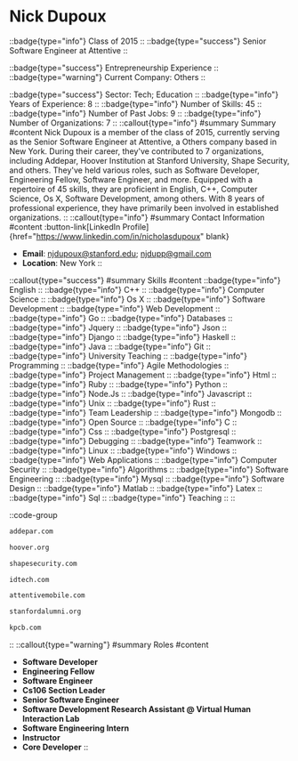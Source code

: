 # Nick Dupoux
::badge{type="info"}
Class of 2015
::
::badge{type="success"}
Senior Software Engineer at Attentive
::

::badge{type="success"}
Entrepreneurship Experience
::
::badge{type="warning"}
Current Company: Others
::

::badge{type="success"}
Sector: Tech; Education
::
::badge{type="info"}
Years of Experience: 8
::
::badge{type="info"}
Number of Skills: 45
::
::badge{type="info"}
Number of Past Jobs: 9
::
::badge{type="info"}
Number of Organizations: 7
::
::callout{type="info"}
#summary
Summary
#content
Nick Dupoux is a member of the class of 2015, currently serving as the Senior Software Engineer at Attentive, a Others company based in New York. During their career, they've contributed to 7 organizations, including Addepar, Hoover Institution at Stanford University, Shape Security, and others. They've held various roles, such as Software Developer, Engineering Fellow, Software Engineer, and more. Equipped with a repertoire of 45 skills, they are proficient in English, C++, Computer Science, Os X, Software Development, among others.  With 8 years of professional experience, they have primarily been involved in established organizations.
::
::callout{type="info"}
#summary
Contact Information
#content
:button-link[LinkedIn Profile]{href="https://www.linkedin.com/in/nicholasdupoux" blank}
- **Email**: njdupoux@stanford.edu; njdupp@gmail.com
- **Location**: New York
::

::callout{type="success"}
#summary
Skills
#content
::badge{type="info"}
English
::
::badge{type="info"}
C++
::
::badge{type="info"}
Computer Science
::
::badge{type="info"}
Os X
::
::badge{type="info"}
Software Development
::
::badge{type="info"}
Web Development
::
::badge{type="info"}
Go
::
::badge{type="info"}
Databases
::
::badge{type="info"}
Jquery
::
::badge{type="info"}
Json
::
::badge{type="info"}
Django
::
::badge{type="info"}
Haskell
::
::badge{type="info"}
Java
::
::badge{type="info"}
Git
::
::badge{type="info"}
University Teaching
::
::badge{type="info"}
Programming
::
::badge{type="info"}
Agile Methodologies
::
::badge{type="info"}
Project Management
::
::badge{type="info"}
Html
::
::badge{type="info"}
Ruby
::
::badge{type="info"}
Python
::
::badge{type="info"}
Node.Js
::
::badge{type="info"}
Javascript
::
::badge{type="info"}
Unix
::
::badge{type="info"}
Rust
::
::badge{type="info"}
Team Leadership
::
::badge{type="info"}
Mongodb
::
::badge{type="info"}
Open Source
::
::badge{type="info"}
C
::
::badge{type="info"}
Css
::
::badge{type="info"}
Postgresql
::
::badge{type="info"}
Debugging
::
::badge{type="info"}
Teamwork
::
::badge{type="info"}
Linux
::
::badge{type="info"}
Windows
::
::badge{type="info"}
Web Applications
::
::badge{type="info"}
Computer Security
::
::badge{type="info"}
Algorithms
::
::badge{type="info"}
Software Engineering
::
::badge{type="info"}
Mysql
::
::badge{type="info"}
Software Design
::
::badge{type="info"}
Matlab
::
::badge{type="info"}
Latex
::
::badge{type="info"}
Sql
::
::badge{type="info"}
Teaching
::
::

::code-group
```bash [Addepar]
addepar.com
```
```bash [Hoover Institution at Stanford University]
hoover.org
```
```bash [Shape Security]
shapesecurity.com
```
```bash [iD Tech Camps]
idtech.com
```
```bash [Attentive]
attentivemobile.com
```
```bash [Standford Alumni]
stanfordalumni.org
```
```bash [Kleiner Perkins Caufield & Byers]
kpcb.com
```
::
::callout{type="warning"}
#summary
Roles
#content
- **Software Developer**
- **Engineering Fellow**
- **Software Engineer**
- **Cs106 Section Leader**
- **Senior Software Engineer**
- **Software Development Research Assistant @ Virtual Human Interaction Lab**
- **Software Engineering Intern**
- **Instructor**
- **Core Developer**
::

